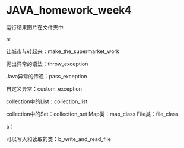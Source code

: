 # JAVA_homework_week4
运行结果图片在文件夹中

a:

让城市与转起来：make_the_supermarket_work

抛出异常的语法：throw_exception

Java异常的传递：pass_exception

自定义异常：custom_exception

collection中的List：collection_list

collection中的Set：collection_set
Map类：map_class
File类：file_class

b：

可以写入和读取的类：b_write_and_read_file
